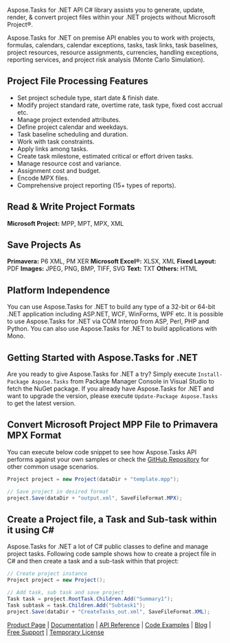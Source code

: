 Aspose.Tasks for .NET API C# library assists you to generate, update, render, & convert project files within your .NET projects without Microsoft Project®.

Aspose.Tasks for .NET on premise API enables you to work with projects, formulas, calendars, calendar exceptions, tasks, task links, task baselines, project resources, resource assignments, currencies, handling exceptions, reporting services, and project risk analysis (Monte Carlo Simulation).

## Project File Processing Features
- Set project schedule type, start date & finish date.
- Modify project standard rate, overtime rate, task type, fixed cost accrual etc.
- Manage project extended attributes.
- Define project calendar and weekdays.
- Task baseline scheduling and duration.
- Work with task constraints.
- Apply links among tasks.
- Create task milestone, estimated critical or effort driven tasks.
- Manage resource cost and variance.
- Assignment cost and budget.
- Encode MPX files.
- Comprehensive project reporting (15+ types of reports).

## Read & Write Project Formats
**Microsoft Project:** MPP, MPT, MPX, XML

## Save Projects As
**Primavera:** P6 XML, PM XER
**Microsoft Excel®:** XLSX, XML
**Fixed Layout:** PDF
**Images:** JPEG, PNG, BMP, TIFF, SVG
**Text:** TXT
**Others:** HTML


## Platform Independence
You can use Aspose.Tasks for .NET to build any type of a 32-bit or 64-bit .NET application including ASP<span>.</span>NET, WCF, WinForms, WPF etc. It is possible to use Aspose.Tasks for .NET via COM Interop from ASP, Perl, PHP and Python. You can also use Aspose.Tasks for .NET to build applications with Mono.

## Getting Started with Aspose.Tasks for .NET
Are you ready to give Aspose.Tasks for .NET a try? Simply execute `Install-Package Aspose.Tasks` from Package Manager Console in Visual Studio to fetch the NuGet package. If you already have Aspose.Tasks for .NET and want to upgrade the version, please execute `Update-Package Aspose.Tasks` to get the latest version.

## Convert Microsoft Project MPP File to Primavera MPX Format
You can execute below code snippet to see how Aspose.Tasks API performs against your own samples or check the [GitHub Repository](https://github.com/aspose-tasks/Aspose.Tasks-for-.NET) for other common usage scenarios.

```csharp
Project project = new Project(dataDir + "template.mpp");

// Save project in desired format
project.Save(dataDir + "output.xml", SaveFileFormat.MPX);
```

## Create a Project file, a Task and Sub-task within it using C# 
Aspose.Tasks for .NET a lot of C# public classes to define and manage project tasks. Following code sample shows how to create a project file in C# and then create a task and a sub-task within that project:

```csharp
// Create project instance
Project project = new Project();

// Add task, sub task and save project
Task task = project.RootTask.Children.Add("Summary1");
Task subtask = task.Children.Add("Subtask1");
project.Save(dataDir + "CreateTasks_out.xml", SaveFileFormat.XML);
```

[Product Page](https://products.aspose.com/tasks/net) | [Documentation](https://docs.aspose.com/display/tasksnet/Home) | [API Reference](https://apireference.aspose.com/net/tasks) | [Code Examples](https://github.com/aspose-tasks/Aspose.Tasks-for-.NET) | [Blog](https://blog.aspose.com/category/tasks/) | [Free Support](https://forum.aspose.com/c/tasks) |  [Temporary License](https://purchase.aspose.com/temporary-license)
